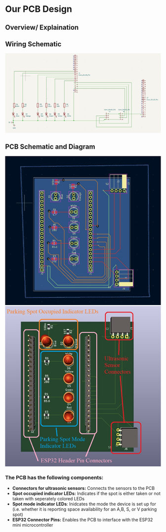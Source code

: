 # Our PCB Design

## Overview/ Explaination
 

## Wiring Schematic
![Wiring_Schematic](source/wiring.JPG)



## PCB Schematic and Diagram

![PCB_Diagram](source/pcb_schematic.JPG)
![PCB_Model](source/pcb_model.JPG)

### The PCB has the following components:
- **Connectors for ultrasonic sensors:** Connects the sensors to the PCB
- **Spot occupied indicator LEDs:** Indicates if the spot is either taken or not taken with seperately colored LEDs
- **Spot mode indicator LEDs**: Inidcates the mode the device is set up for (i.e. whether it is reporting space availability for an A,B, S, or V parking spot)
- **ESP32 Connector Pins:** Enables the PCB to interface with the ESP32 mini microcontroller
